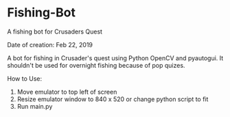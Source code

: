 # Fishing-Bot
A fishing bot for Crusaders Quest 

Date of creation: Feb 22, 2019 

A bot for fishing in Crusader's quest using Python OpenCV and pyautogui. It shouldn't be used for overnight fishing because of pop quizes.

How to Use: 
1) Move emulator to top left of screen 
2) Resize emulator window to 840 x 520 or change python script to fit
3) Run main.py
